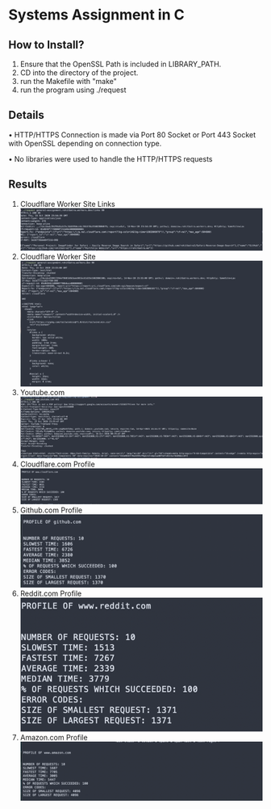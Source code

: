 # Systems Assignment in C

## How to Install?
1. Ensure that the OpenSSL Path is included in LIBRARY_PATH.
2. CD into the directory of the project.
3. run the Makefile with "make"
4. run the program using ./request

## Details
• HTTP/HTTPS Connection is made via Port 80 Socket or Port 443 Socket with OpenSSL depending on connection type.

• No libraries were used to handle the HTTP/HTTPS requests

## Results
1. Cloudflare Worker Site Links
![workersite](screenshots/:links.png)
2. Cloudflare Worker Site
![CloudFlare](screenshots/workerSite.png)
3. Youtube.com
![Youtube](screenshots/youtube.png)
4. Cloudflare.com Profile
![CloudFlare_Profile](screenshots/Cloudflare_Profile.png)
5. Github.com Profile
![Github Profile](screenshots/Github_profile.png)
6. Reddit.com Profile
![Reddit.com Profile](screenshots/Reddit_Profile.png)
7. Amazon.com Profile
![Amazon.com Profile](screenshots/Amazon_profile.png)
